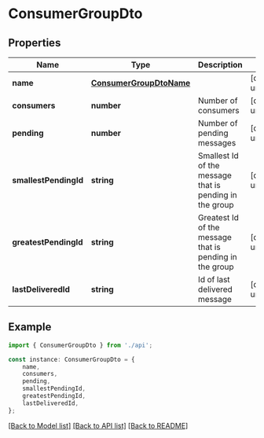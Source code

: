 # ConsumerGroupDto


## Properties

Name | Type | Description | Notes
------------ | ------------- | ------------- | -------------
**name** | [**ConsumerGroupDtoName**](ConsumerGroupDtoName.md) |  | [default to undefined]
**consumers** | **number** | Number of consumers | [default to undefined]
**pending** | **number** | Number of pending messages | [default to undefined]
**smallestPendingId** | **string** | Smallest Id of the message that is pending in the group | [default to undefined]
**greatestPendingId** | **string** | Greatest Id of the message that is pending in the group | [default to undefined]
**lastDeliveredId** | **string** | Id of last delivered message | [default to undefined]

## Example

```typescript
import { ConsumerGroupDto } from './api';

const instance: ConsumerGroupDto = {
    name,
    consumers,
    pending,
    smallestPendingId,
    greatestPendingId,
    lastDeliveredId,
};
```

[[Back to Model list]](../README.md#documentation-for-models) [[Back to API list]](../README.md#documentation-for-api-endpoints) [[Back to README]](../README.md)

